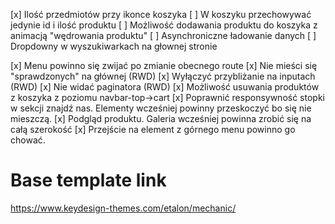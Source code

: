 [x] Ilość przedmiotów przy ikonce koszyka
[ ] W koszyku przechowywać jedynie id i ilość produktu
[ ] Możliwość dodawania produktu do koszyka z animacją "wędrowania produktu"
[ ] Asynchroniczne ładowanie danych
[ ] Dropdowny w wyszukiwarkach na głownej stronie

[x] Menu powinno się zwijać po zmianie obecnego route
[x] Nie mieści się "sprawdzonych" na głównej (RWD)
[x] Wyłączyć przybliżanie na inputach (RWD)
[x] Nie widać paginatora (RWD)
[x] Możliwość usuwania produktów z koszyka z poziomu navbar-top->cart
[x] Poprawnić responsywność stopki w sekcji znajdź nas. Elementy wcześniej powinny przeskoczyć bo się nie mieszczą.
[x] Podgląd produktu. Galeria wcześniej powinna zrobić się na całą szerokość
[x] Przejście na element z górnego menu powinno go chować.

# Base template link
https://www.keydesign-themes.com/etalon/mechanic/
